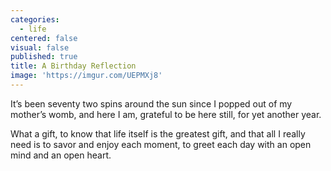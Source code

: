 ```yaml
---
categories:
  - life
centered: false
visual: false
published: true
title: A Birthday Reflection
image: 'https://imgur.com/UEPMXj8'
---
```

It’s been seventy two spins 
around the sun 
since I popped out 
of my mother’s womb,
and here I am, 
grateful to be here still,
for yet another year.

What a gift,
to know that life itself
is the greatest gift,
and that all I really need
is to savor and enjoy 
each moment,
to greet each day
with an open mind
and an open heart.
